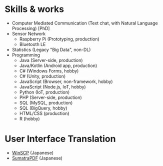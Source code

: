# Skills & works

* Computer Mediated Communication (Text chat, with Natural Language Processing) \[PhD\]
* Sensor Network
  * Raspberry Pi (Prototyping, production)
  * Bluetooth LE
* Statistics (Legacy "Big Data", non-DL)
* Programming
  * Java (Server-side, production)
  * Java/Kotlin (Android app, production)
  * C# (Windows Forms, hobby)
  * C# (Unity, production)
  * JavaScript (Browser, non-framework, hobby)
  * JavaScript (Node.js, IoT, hobby)
  * Python (IoT, production)
  * PHP (Server-side, production)
  * SQL (MySQL, production)
  * SQL (BigQuery, hobby)
  * HTML/CSS (production)
  * R (hobby)

# User Interface Translation

* [WinSCP](https://winscp.net) (Japanese)
* [SumatraPDF](https://www.sumatrapdfreader.org/) (Japanese)
